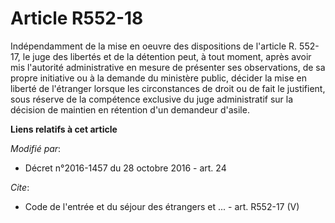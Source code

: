 # Article R552-18

Indépendamment de la mise en oeuvre des dispositions de l'article R. 552-17, le juge des libertés et de la détention peut, à
tout moment, après avoir mis l'autorité administrative en mesure de présenter ses observations, de sa propre initiative ou à
la demande du ministère public, décider la mise en liberté de l'étranger lorsque les circonstances de droit ou de fait le
justifient, sous réserve de la compétence exclusive du juge administratif sur la décision de maintien en rétention d'un
demandeur d'asile.

**Liens relatifs à cet article**

_Modifié par_:

  - Décret n°2016-1457 du 28 octobre 2016 - art. 24

_Cite_:

  - Code de l'entrée et du séjour des étrangers et ... - art. R552-17 (V)
